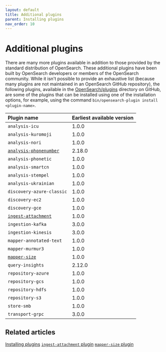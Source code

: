 ```yaml
---
layout: default
title: Additional plugins
parent: Installing plugins
nav_order: 10
---
```


# Additional plugins

There are many more plugins available in addition to those provided by the standard distribution of OpenSearch. These additional plugins have been built by OpenSearch developers or members of the OpenSearch community. While it isn't possible to provide an exhaustive list (because many plugins are not maintained in an OpenSearch GitHub repository), the following plugins, available in the [OpenSearch/plugins](https://github.com/opensearch-project/OpenSearch/tree/main/plugins) directory on GitHub, are some of the plugins that can be installed using one of the installation options, for example, using the command `bin/opensearch-plugin install <plugin-name>`.

| Plugin name                                                                                                            | Earliest available version |
|:---|:---|
| `analysis-icu`                                                                                                           | 1.0.0                      |
| `analysis-kuromoji`                                                                                                      | 1.0.0                      |
| `analysis-nori`                                                                                                          | 1.0.0                      |
| [`analysis-phonenumber`]({{site.url}}{{site.baseurl}}/analyzers/supported-analyzers/phone-analyzers/)                  | 2.18.0                     |
| `analysis-phonetic`                                                                                                      | 1.0.0                      |
| `analysis-smartcn`                                                                                                       | 1.0.0                      |
| `analysis-stempel`                                                                                                       | 1.0.0                      |
| `analysis-ukrainian`                                                                                                     | 1.0.0                      |
| `discovery-azure-classic`                                                                                                | 1.0.0                      |
| `discovery-ec2`                                                                                                          | 1.0.0                      |
| `discovery-gce`                                                                                                          | 1.0.0                      |
| [`ingest-attachment`]({{site.url}}{{site.baseurl}}/install-and-configure/additional-plugins/ingest-attachment-plugin/) | 1.0.0                      |
| `ingestion-kafka`                                                                                                         | 3.0.0                      |
| `ingestion-kinesis`                                                                                                       | 3.0.0                      |
| `mapper-annotated-text`                                                                                                  | 1.0.0                      |
| `mapper-murmur3`                                                                                                         | 1.0.0                      |
| [`mapper-size`]({{site.url}}{{site.baseurl}}/install-and-configure/additional-plugins/mapper-size-plugin/)             | 1.0.0                      |
| `query-insights`                                                                                                         | 2.12.0                     |
| `repository-azure`                                                                                                       | 1.0.0                      |
| `repository-gcs`                                                                                                         | 1.0.0                      |
| `repository-hdfs`                                                                                                        | 1.0.0                      |
| `repository-s3`                                                                                                          | 1.0.0                      |
| `store-smb`                                                                                                              | 1.0.0                      |
| `transport-grpc`                                                                                                         | 3.0.0                      |

## Related articles

[Installing plugins]({{site.url}}{{site.baseurl}}/install-and-configure/plugins/)
[`ingest-attachment` plugin]({{site.url}}{{site.baseurl}}/install-and-configure/additional-plugins/ingest-attachment-plugin/)
[`mapper-size` plugin]({{site.url}}{{site.baseurl}}/install-and-configure/additional-plugins/mapper-size-plugin/)
